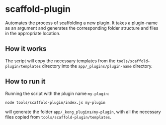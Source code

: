# scaffold-plugin

Automates the process of scaffolding a new plugin. It takes a plugin-name as an argument and generates the corresponding folder structure and files in the appropriate location.

## How it works

The script will copy the necessary templates from the `tools/scaffold-plugin/templates` directory into the `app/_plugins/plugin-name` directory.

## How to run it

Running the script with the plugin name `my-plugin`:

```bash
node tools/scaffold-plugin/index.js my-plugin
```

will generate the folder `app/_kong_plugins/my-plugin`, with all the necessary files copied from `tools/scaffold-plugin/templates`.
